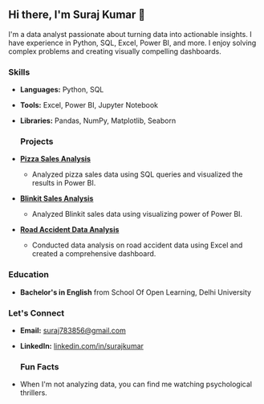 ## Hi there, I'm Suraj Kumar 👋
I'm a data analyst passionate about turning data into actionable insights. I have experience in Python, SQL, Excel, Power BI, and more. I enjoy solving complex problems and creating visually compelling dashboards.

### Skills
- **Languages:** Python, SQL
- **Tools:** Excel, Power BI, Jupyter Notebook
- **Libraries:** Pandas, NumPy, Matplotlib, Seaborn

  ### Projects
- **[Pizza Sales Analysis](https://github.com/Sooraj1411/Pizza-Sales-Project)**
  - Analyzed pizza sales data using SQL queries and visualized the results in Power BI.
- **[Blinkit Sales Analysis](https://github.com/Sooraj1411/BlinkIT-project)**
  - Analyzed Blinkit sales data using visualizing power of Power BI.
- **[Road Accident Data Analysis](https://github.com/Sooraj1411/Road-Accident-Dashboard)**
  - Conducted data analysis on road accident data using Excel and created a comprehensive dashboard.

### Education
- **Bachelor's in English** from School Of Open Learning, Delhi University

### Let's Connect
- **Email:** suraj783856@gmail.com
- **LinkedIn:** [linkedin.com/in/surajkumar](https://www.linkedin.com/in/surajkumar-analyst/)

  ### Fun Facts
- When I'm not analyzing data, you can find me watching psychological thrillers.

